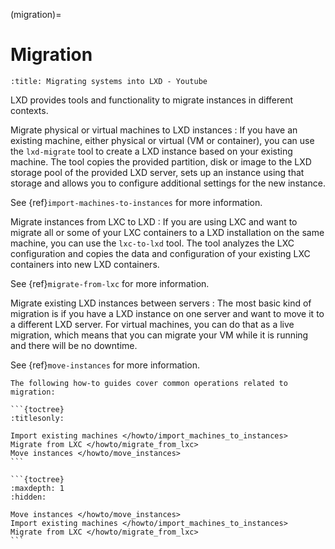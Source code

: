 (migration)=
# Migration

```{youtube} https://www.youtube.com/watch?v=F9GALjHtnUU
:title: Migrating systems into LXD - Youtube
```

LXD provides tools and functionality to migrate instances in different contexts.

Migrate physical or virtual machines to LXD instances
: If you have an existing machine, either physical or virtual (VM or container), you can use the `lxd-migrate` tool to create a LXD instance based on your existing machine.
  The tool copies the provided partition, disk or image to the LXD storage pool of the provided LXD server, sets up an instance using that storage and allows you to configure additional settings for the new instance.

  See {ref}`import-machines-to-instances` for more information.

Migrate instances from LXC to LXD
: If you are using LXC and want to migrate all or some of your LXC containers to a LXD installation on the same machine, you can use the `lxc-to-lxd` tool.
  The tool analyzes the LXC configuration and copies the data and configuration of your existing LXC containers into new LXD containers.

  See {ref}`migrate-from-lxc` for more information.

Migrate existing LXD instances between servers
: The most basic kind of migration is if you have a LXD instance on one server and want to move it to a different LXD server.
  For virtual machines, you can do that as a live migration, which means that you can migrate your VM while it is running and there will be no downtime.

  See {ref}`move-instances` for more information.

````{only} diataxis
The following how-to guides cover common operations related to migration:

```{toctree}
:titlesonly:

Import existing machines </howto/import_machines_to_instances>
Migrate from LXC </howto/migrate_from_lxc>
Move instances </howto/move_instances>
```
````

````{only} topical
```{toctree}
:maxdepth: 1
:hidden:

Move instances </howto/move_instances>
Import existing machines </howto/import_machines_to_instances>
Migrate from LXC </howto/migrate_from_lxc>
```
````

